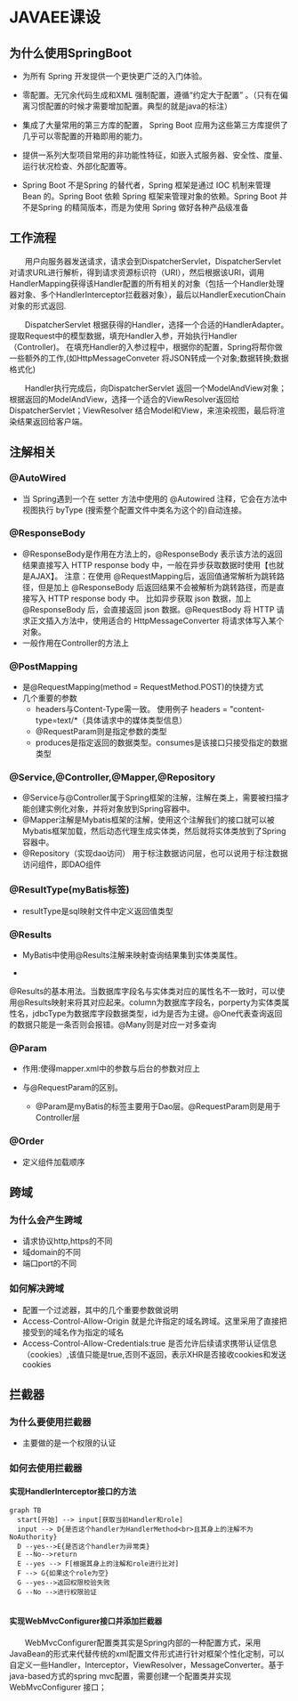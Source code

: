 # JAVAEE课设

## 为什么使用SpringBoot

+ 为所有 Spring 开发提供一个更快更广泛的入门体验。

+ 零配置。无冗余代码生成和XML 强制配置，遵循“约定大于配置” 。（只有在偏离习惯配置的时候才需要增加配置。典型的就是java的标注）

+ 集成了大量常用的第三方库的配置， Spring Boot 应用为这些第三方库提供了几乎可以零配置的开箱即用的能力。

+ 提供一系列大型项目常用的非功能性特征，如嵌入式服务器、安全性、度量、运行状况检查、外部化配置等。

+ Spring Boot 不是Spring 的替代者，Spring 框架是通过 IOC 机制来管理 Bean 的。Spring Boot 依赖 Spring 框架来管理对象的依赖。Spring Boot 并不是Spring
  的精简版本，而是为使用 Spring 做好各种产品级准备

## 工作流程

&emsp;&emsp;用户向服务器发送请求，请求会到DispatcherServlet，DispatcherServlet
对请求URL进行解析，得到请求资源标识符（URI），然后根据该URI，调用HandlerMapping获得该Handler配置的所有相关的对象（包括一个Handler处理器对象、多个HandlerInterceptor拦截器对象），最后以HandlerExecutionChain对象的形式返回.

&emsp;&emsp;DispatcherServlet 根据获得的Handler，选择一个合适的HandlerAdapter。提取Request中的模型数据，填充Handler入参，开始执行Handler（Controller)。
在填充Handler的入参过程中，根据你的配置，Spring将帮你做一些额外的工作,(如HttpMessageConveter 将JSON转成一个对象;数据转换;数据格式化)

&emsp;&emsp;Handler执行完成后，向DispatcherServlet
返回一个ModelAndView对象；根据返回的ModelAndView，选择一个适合的ViewResolver返回给DispatcherServlet；ViewResolver
结合Model和View，来渲染视图，最后将渲染结果返回给客户端。

## 注解相关

### @AutoWired

+ 当 Spring遇到一个在 setter 方法中使用的 @Autowired 注释，它会在方法中视图执行 byType (搜索整个配置文件中类名为这个的)自动连接。

### @ResponseBody

+ @ResponseBody是作用在方法上的，@ResponseBody 表示该方法的返回结果直接写入 HTTP response body 中，一般在异步获取数据时使用【也就是AJAX】。 注意：在使用
  @RequestMapping后，返回值通常解析为跳转路径，但是加上 @ResponseBody 后返回结果不会被解析为跳转路径，而是直接写入 HTTP response body 中。 比如异步获取 json 数据，加上
  @ResponseBody 后，会直接返回 json 数据。@RequestBody 将 HTTP 请求正文插入方法中，使用适合的 HttpMessageConverter 将请求体写入某个对象。
+ 一般作用在Controller的方法上

### @PostMapping

+ 是@RequestMapping(method = RequestMethod.POST)的快捷方式
+ 几个重要的参数
    + headers与Content-Type需一致。 使用例子 headers = "content-type=text/*（具体请求中的媒体类型信息）
    + @RequestParam则是指定参数的类型
    + produces是指定返回的数据类型。consumes是该接口只接受指定的数据类型

### @Service,@Controller,@Mapper,@Repository

+ @Service与@Controller属于Spring框架的注解，注解在类上，需要被扫描才能创建实例化对象，并将对象放到Spring容器中。
+ @Mapper注解是Mybatis框架的注解，使用这个注解我们的接口就可以被Mybatis框架加载，然后动态代理生成实体类，然后就将实体类放到了Spring容器中。
+ @Repository（实现dao访问） 用于标注数据访问层，也可以说用于标注数据访问组件，即DAO组件

### @ResultType(myBatis标签)

+ resultType是sql映射文件中定义返回值类型

### @Results

+ MyBatis中使用@Results注解来映射查询结果集到实体类属性。

+

@Results的基本用法。当数据库字段名与实体类对应的属性名不一致时，可以使用@Results映射来将其对应起来。column为数据库字段名，porperty为实体类属性名，jdbcType为数据库字段数据类型，id为是否为主键。@One代表查询返回的数据只能是一条否则会报错。@Many则是对应一对多查询

### @Param

+ 作用:使得mapper.xml中的参数与后台的参数对应上

+ 与@RequestParam的区别。
    + @Param是myBatis的标签主要用于Dao层。@RequestParam则是用于Controller层

### @Order

+ 定义组件加载顺序

## 跨域

### 为什么会产生跨域

+ 请求协议http,https的不同
+ 域domain的不同
+ 端口port的不同

### 如何解决跨域

+ 配置一个过滤器，其中的几个重要参数做说明
 + Access-Control-Allow-Origin 就是允许指定的域名跨域。这里采用了直接把接受到的域名作为指定的域名
 + Access-Control-Allow-Credentials:true 是否允许后续请求携带认证信息（cookies）,该值只能是true,否则不返回，表示XHR是否接收cookies和发送cookies

## 拦截器

### 为什么要使用拦截器

+ 主要做的是一个权限的认证

### 如何去使用拦截器

#### 实现HandlerInterceptor接口的方法



```mermaid
graph TB
  start[开始] --> input[获取当前Handler和role]
  input --> D{是否这个handler为HandlerMethod<br>且其身上的注解不为NoAuthority}
  D --yes-->E{是否这个handler为异常类}
  E --No-->return
  E --yes --> F[根据其身上的注解和role进行比对] 
  F --> G{如果这个role为空}
  G --yes-->返回权限校验失败
  G --No -->进行权限验证 
  
 ```


#### 实现WebMvcConfigurer接口并添加拦截器

&emsp;&emsp;WebMvcConfigurer配置类其实是Spring内部的一种配置方式，采用JavaBean的形式来代替传统的xml配置文件形式进行针对框架个性化定制，可以自定义一些Handler，Interceptor，ViewResolver，MessageConverter。基于java-based方式的spring mvc配置，需要创建一个配置类并实现WebMvcConfigurer 接口；


